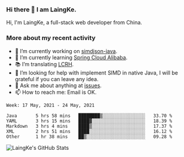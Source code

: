 ### Hi there 👋 I am LaingKe.

Hi, I'm LaingKe, a full-stack web developer from China.

### More about my recent activity

- 🔭 I’m currently working on [simdjson-java](https://github.com/laingke/simdjson-java).
- 🌱 I’m currently learning [Spring Cloud Alibaba](https://github.com/alibaba/spring-cloud-alibaba).
- :books: I’m translating [LCRH](https://github.com/LCTT/LCRH).
- 🤔 I’m looking for help with implement SIMD in native Java, I will be grateful if you can leave any idea.
- 💬 Ask me about anything at [issues](https://github.com/laingke/laingke/issues).
- 📫 How to reach me: Email is OK.

<!--START_SECTION:waka-->
```text
Week: 17 May, 2021 - 24 May, 2021

Java       5 hrs 58 mins   ████████▒░░░░░░░░░░░░░░░░   33.70 % 
YAML       3 hrs 15 mins   ████▓░░░░░░░░░░░░░░░░░░░░   18.39 % 
Markdown   3 hrs 4 mins    ████▒░░░░░░░░░░░░░░░░░░░░   17.37 % 
XML        2 hrs 51 mins   ████░░░░░░░░░░░░░░░░░░░░░   16.12 % 
Other      1 hr 38 mins    ██▒░░░░░░░░░░░░░░░░░░░░░░   09.28 % 
```
<!--END_SECTION:waka-->

![LaingKe's GitHub Stats](https://github-readme-stats.vercel.app/api?username=laingke&show_icons=true&theme=nightowl&count_private=true)
